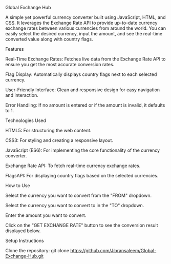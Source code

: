 Global Exchange Hub

A simple yet powerful currency converter built using JavaScript, HTML, and CSS. It leverages the Exchange Rate API to provide up-to-date currency exchange rates between various currencies from around the world. You can easily select the desired currency, input the amount, and see the real-time converted value along with country flags.

Features

  Real-Time Exchange Rates: Fetches live data from the Exchange Rate API to ensure you get the most accurate conversion rates.

  Flag Display: Automatically displays country flags next to each selected currency.

  User-Friendly Interface: Clean and responsive design for easy navigation and interaction.

  Error Handling: If no amount is entered or if the amount is invalid, it defaults to 1.

Technologies Used

 HTML5: For structuring the web content.

  CSS3: For styling and creating a responsive layout.

  JavaScript (ES6): For implementing the core functionality of the currency converter.

  Exchange Rate API: To fetch real-time currency exchange rates.

  FlagsAPI: For displaying country flags based on the selected currencies.

How to Use

  Select the currency you want to convert from the "FROM" dropdown.


  Select the currency you want to convert to in the "TO" dropdown.

  Enter the amount you want to convert.

  Click on the "GET EXCHANGE RATE" button to see the conversion result displayed below.
    
Setup Instructions

  Clone the repository:
  git clone https://github.com/Jibransaleem/Global-Exchange-Hub.git

